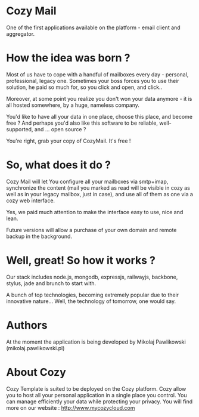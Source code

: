 # Cozy Mail

One of the first applications available on the platform - email client and aggregator.


# How the idea was born ?

Most of us have to cope with a handful of mailboxes every day - personal, professional, legacy one. Sometimes your boss forces you to use their solution, he paid so much for, so you click and open, and click..

Moreover, at some point you realize you don't won your data anymore - it is all hosted somewhere, by a huge, nameless company.


You'd like to have all your data in one place, choose this place, and become free ? And perhaps you'd also like this software to be reliable, well-supported, and ... open source ?

You're right, grab your copy of CozyMail. It's free !



# So, what does it do ?

Cozy Mail will let You configure all your mailboxes via smtp+imap, synchronize the content (mail you marked as read will be visible in cozy as well as in your legacy mailbox, just in case), and use all of them as one via a cozy web interface.

Yes, we paid much attention to make the interface easy to use, nice and lean.

Future versions will allow a purchase of your own domain and remote backup in the background.



# Well, great! So how it works ?

Our stack includes node.js, mongodb, expressjs, railwayjs, backbone, stylus, jade and brunch to start with.

A bunch of top technologies, becoming extremely popular due to their innovative nature... Well, the technology of tomorrow, one would say.






# Authors

At the moment the application is being developed by Mikolaj Pawlikowski (mikolaj.pawlikowski.pl)



# About Cozy

Cozy Template is suited to be deployed on the Cozy platform. Cozy allow you to 
host all your personal application in a single place you control. 
You can manage efficiently your data while protecting your privacy.
You will find more on our website : http://www.mycozycloud.com
